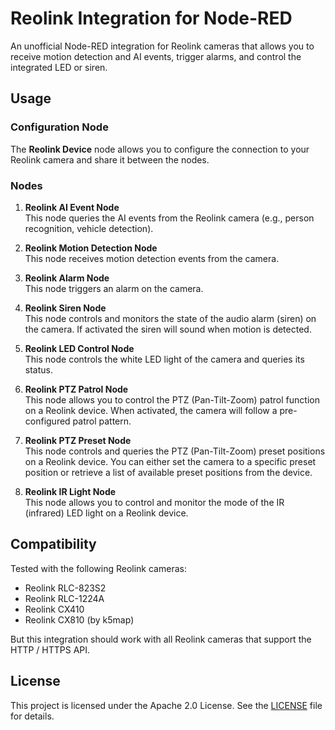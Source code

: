# Reolink Integration for Node-RED

An unofficial Node-RED integration for Reolink cameras that allows you to receive motion detection and AI events, trigger alarms, and control the integrated LED or siren.

## Usage

### Configuration Node

The **Reolink Device** node allows you to configure the connection to your Reolink camera and share it between the nodes. 

### Nodes

1. **Reolink AI Event Node**  
   This node queries the AI events from the Reolink camera (e.g., person recognition, vehicle detection).

2. **Reolink Motion Detection Node**  
   This node receives motion detection events from the camera.

3. **Reolink Alarm Node**  
   This node triggers an alarm on the camera.

4. **Reolink Siren Node**  
   This node controls and monitors the state of the audio alarm (siren) on the camera. If activated the siren will sound when motion is detected.

5. **Reolink LED Control Node**  
   This node controls the white LED light of the camera and queries its status.

6. **Reolink PTZ Patrol Node**  
   This node allows you to control the PTZ (Pan-Tilt-Zoom) patrol function on a Reolink device. When activated, the camera will follow a pre-configured patrol pattern.  

7. **Reolink PTZ Preset Node**  
   This node controls and queries the PTZ (Pan-Tilt-Zoom) preset positions on a Reolink device. You can either set the camera to a specific preset position or retrieve a list of available preset positions from the device.  

8. **Reolink IR Light Node**  
   This node allows you to control and monitor the mode of the IR (infrared) LED light on a Reolink device.

## Compatibility

Tested with the following Reolink cameras:
- Reolink RLC-823S2
- Reolink RLC-1224A
- Reolink CX410
- Reolink CX810 (by k5map)

But this integration should work with all Reolink cameras that support the HTTP / HTTPS API.

## License

This project is licensed under the Apache 2.0 License. See the [LICENSE](LICENSE) file for details.
